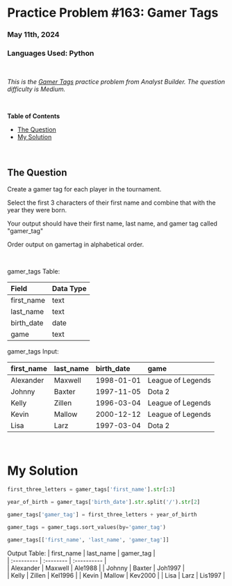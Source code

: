 # **Practice Problem #163: Gamer Tags**
### May 11th, 2024
### Languages Used: Python

<br>

*This is the [Gamer Tags](https://www.analystbuilder.com/questions/gamer-tags-ggMnJ) practice problem from Analyst Builder. The question difficulty is Medium.*

<br>

**Table of Contents**

-   [The Question](#the-question)
-   [My Solution](#my-solution)
  
<br>

## The Question

Create a gamer tag for each player in the tournament.

Select the first 3 characters of their first name and combine that with the year they were born.

Your output should have their first name, last name, and gamer tag called "gamer_tag"

Order output on gamertag in alphabetical order.

<br>

gamer_tags Table:

| Field               | Data Type        | 
| :----------------   | :----------      | 
| first_name          | text             | 
| last_name           | text             | 
| birth_date	        | date             | 
| game	              | text             | 

gamer_tags Input:

| first_name  | last_name  | birth_date	  | game               |                                              
| :---------  | :--------  | :----------  | :----------        |                                                
| Alexander	  | Maxwell    | 1998-01-01   | League of Legends  | 
| Johnny	    | Baxter     | 1997-11-05		| Dota 2             |    
| Kelly	      | Zillen     | 1996-03-04   | League of Legends  |
| Kevin	      | Mallow     | 2000-12-12	  | League of Legends  |
| Lisa	      | Larz       | 1997-03-04		| Dota 2             |    


<br>

# My Solution

``` Python
first_three_letters = gamer_tags['first_name'].str[:3]

year_of_birth = gamer_tags['birth_date'].str.split('/').str[2]

gamer_tags['gamer_tag'] = first_three_letters + year_of_birth

gamer_tags = gamer_tags.sort_values(by='gamer_tag')

gamer_tags[['first_name', 'last_name', 'gamer_tag']]
```

Output Table:
| first_name  | last_name  | gamer_tag	  |                                            
| :---------  | :--------  | :----------  |                                                
| Alexander	  | Maxwell    | Ale1988      |
| Johnny	    | Baxter     | Joh1997		  |   
| Kelly	      | Zillen     | Kel1996      |
| Kevin	      | Mallow     | Kev2000  	  |
| Lisa	      | Larz       | Lis1997  		|